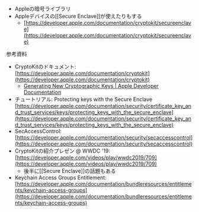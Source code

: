 - Appleの暗号ライブラリ
- Appleデバイスの[[Secure Enclave]]が使えたりもする
	- [https://developer.apple.com/documentation/cryptokit/secureenclave](https://developer.apple.com/documentation/cryptokit/secureenclave)


参考資料
- CryptoKitのドキュメント: [https://developer.apple.com/documentation/cryptokit](https://developer.apple.com/documentation/cryptokit)
	- [Generating New Cryptographic Keys | Apple Developer Documentation](https://developer.apple.com/documentation/security/generating-new-cryptographic-keys)
- チュートリアル: Protecting keys with the Secure Enclave [https://developer.apple.com/documentation/security/certificate_key_and_trust_services/keys/protecting_keys_with_the_secure_enclave](https://developer.apple.com/documentation/security/certificate_key_and_trust_services/keys/protecting_keys_with_the_secure_enclave)
- SecAccessControl: [https://developer.apple.com/documentation/security/secaccesscontrol](https://developer.apple.com/documentation/security/secaccesscontrol)
- CryptoKitの紹介プレゼン @ WWDC '19: [https://developer.apple.com/videos/play/wwdc2019/709](https://developer.apple.com/videos/play/wwdc2019/709)
	- 後半に[[Secure Enclave]]の話題もある
- Keychain Access Groups Entitlement: [https://developer.apple.com/documentation/bundleresources/entitlements/keychain-access-groups](https://developer.apple.com/documentation/bundleresources/entitlements/keychain-access-groups)
